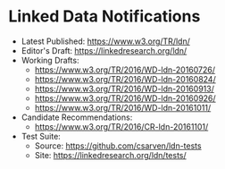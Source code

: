 # Linked Data Notifications

* Latest Published: https://www.w3.org/TR/ldn/
* Editor's Draft: https://linkedresearch.org/ldn/
* Working Drafts:
  * https://www.w3.org/TR/2016/WD-ldn-20160726/
  * https://www.w3.org/TR/2016/WD-ldn-20160824/
  * https://www.w3.org/TR/2016/WD-ldn-20160913/
  * https://www.w3.org/TR/2016/WD-ldn-20160926/
  * https://www.w3.org/TR/2016/WD-ldn-20161011/
* Candidate Recommendations:
  * https://www.w3.org/TR/2016/CR-ldn-20161101/
* Test Suite:
  * Source: https://github.com/csarven/ldn-tests
  * Site: https://linkedresearch.org/ldn/tests/
